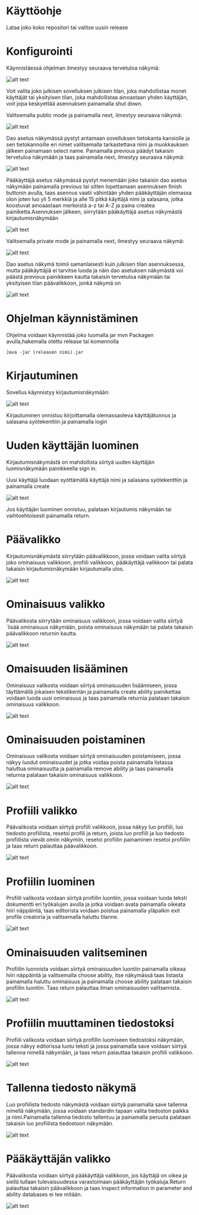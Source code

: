 # Käyttöohje

Lataa joko koko repositori tai valitse uusin release

# Konfigurointi

Käynnistäessä ohjelman ilmestyy seuraava tervetuloa näkymä:

![alt text](https://github.com/K123AsJ0k1/ot-harjoitustyo/blob/master/dokumentointi/kuvat/Sovelluksen%20tervetuloa%20valikko.PNG)

Voit valita joko julkisen sovelluksen julkisen tilan, joka mahdollistaa monet käyttäjät tai yksityisen tilan, joka mahdollistaa ainoastaan yhden käyttäjän, voit jopa keskyettää asennuksen painamalla shut down. 

Valitsemalla public mode ja painamalla next, ilmestyy seuraava näkymä:

![alt text](https://github.com/K123AsJ0k1/ot-harjoitustyo/blob/master/dokumentointi/kuvat/Sovelluksen%20dao%20asetukset%20public.PNG)

Dao asetus näkymässä pystyt antamaan sovelluksen tietokanta kansiolle ja sen tietokannoille eri nimet valitsemalla tarkastettava nimi ja muokkauksen jälkeen painamaan select name. Painamalla previous päädyt takaisin tervetuloa näkymään ja taas painamalla next, ilmestyy seuraava näkymä: 

![alt text](https://github.com/K123AsJ0k1/ot-harjoitustyo/blob/master/dokumentointi/kuvat/Sovelluksen%20p%C3%A4%C3%A4k%C3%A4ytt%C3%A4j%C3%A4%20asetus%20public.PNG)

Pääkäyttäjä asetus näkymässä pystyt menemään joko takaisin dao asetus näkymään painamalla previous tai sitten lopettamaan asennuksen finish buttonin avulla, taas asennus vaatii vähintään yhden pääkäyttäjän olemassa olon joten luo yli 5 merkkiä ja alle 15 pitkä käyttäjä nimi ja salasana, jotka koostuvat ainoaastaan merkeistä a-z tai A-Z ja paina createa painiketta.Asennuksen jälkeen, siirrytään pääkäyttäjä asetus näkymästä kirjautumisnäkymään

![alt text](https://github.com/K123AsJ0k1/ot-harjoitustyo/blob/master/dokumentointi/kuvat/Sovelluksen%20kirjautumisn%C3%A4kym%C3%A4.PNG)

Valitsemalla private mode ja painamalla next, ilmestyy seuraava näkymä:

![alt text](https://github.com/K123AsJ0k1/ot-harjoitustyo/blob/master/dokumentointi/kuvat/Sovellukden%20dao%20asetus%20private.PNG)

Dao asetus näkymä toimii samanlaisesti kuin julkisen tilan asennuksessa, mutta pääkäyttäjiä ei tarvitse luoda ja näin dao asetuksen näkymästä voi päästä previous painikkeen kautta takaisin tervetuloa näkymään tai yksityisen tilan päävalikkoon, jonkä näkymä on

![alt text](https://github.com/K123AsJ0k1/ot-harjoitustyo/blob/master/dokumentointi/kuvat/Sovelluksen%20p%C3%A4%C3%A4valikko%20private.PNG)

# Ohjelman käynnistäminen

Ohjelma voidaan käynnistää joko luomalla jar mvn Packagen avulla,hakemalla otettu release tai komennolla

```Java -jar (releasen nimi).jar```

# Kirjautuminen

Sovellus käynnistyy kirjautumisnäkymään:

![alt text](https://github.com/K123AsJ0k1/ot-harjoitustyo/blob/master/dokumentointi/kuvat/Sovelluksen%20kirjautumisn%C3%A4kym%C3%A4.PNG)

Kirjautuminen onnistuu kirjoittamalla olemassaoleva käyttäjätunnus ja salasana syötekenttiin ja painamalla login

# Uuden käyttäjän luominen

Kirjautumisnäkymästä on mahdollista siirtyä uuden käyttäjän luomisnäkymään painikkeella sign in.

Uusi käyttäjä luodaan syöttämällä käyttäjä nimi ja salasana syötekenttiin ja painamalla create

![alt text](https://github.com/K123AsJ0k1/ot-harjoitustyo/blob/master/dokumentointi/kuvat/Sovelluksen%20uuden%20k%C3%A4ytt%C3%A4j%C3%A4n%20luomisn%C3%A4kym%C3%A4.PNG)

Jos käyttäjän luominen onnistuu, palataan kirjautumis näkymään tai vaihtoehtoisesti painamalla return.

# Päävalikko 

Kirjautumisnäkymästä siirrytään päävalikkoon, jossa voidaan valita siirtyä joko ominaisuus valikkoon, profiili valikkoon, pääkäyttäjä valikkoon tai palata takaisin kirjautumisnäkymään kirjautumalla ulos.

![alt text](https://github.com/K123AsJ0k1/ot-harjoitustyo/blob/master/dokumentointi/kuvat/Sovelluksen%20p%C3%A4%C3%A4valikko%20n%C3%A4kym%C3%A4.PNG)

# Ominaisuus valikko 

Päävalikosta siirrytään ominaisuus valikkoon, jossa voidaan valita siirtyä´lisää ominaisuus näkymään, poista ominaisuus näkymään tai palata takaisin päävalikkoon returnin kautta.

![alt text](https://github.com/K123AsJ0k1/ot-harjoitustyo/blob/master/dokumentointi/kuvat/Sovelluksen%20omaisuus%20valikko%20n%C3%A4kym%C3%A4.PNG)

# Omaisuuden lisääminen

Ominaisuus valikosta voidaan siirtyä ominaisuuden lisäämiseen, jossa täyttämällä jokaisen tekstikentän ja painamalla create ability painikettaa voidaan luoda uusi ominaisuus ja taas painamalla returnia palataan takaisin ominaisuus valikkoon.

![alt text](https://github.com/K123AsJ0k1/ot-harjoitustyo/blob/master/dokumentointi/kuvat/Sovelluksen%20luo%20ominaisuus%20n%C3%A4kym%C3%A4.PNG)

# Ominaisuuden poistaminen

Ominaisuus valikosta voidaan siirtyä ominaisuuden poistamiseen, jossa näkyy luodut ominaisuudet ja jotka voidaa poista painamalla listassa haluttua ominaisuutta ja painamalla remove ability ja taas painamalla returnia palataan takaisin ominaisuus valikkoon.

![alt text](https://github.com/K123AsJ0k1/ot-harjoitustyo/blob/master/dokumentointi/kuvat/Sovelluksen%20poista%20ominaisuuksia%20n%C3%A4kym%C3%A4.PNG)

# Profiili valikko

Päävalikosta voidaan siirtyä profiili valikkoon, jossa näkyy luo profiili, luo tiedosto profiilista, resetoi profili ja return, joista luo profiili ja luo tiedosto profiilista vievät omiin näkymiin, resetoi profiilin painaminen resetoi profiilin ja taas return palauttaa päävalikkoon. 

![alt text](https://github.com/K123AsJ0k1/ot-harjoitustyo/blob/master/dokumentointi/kuvat/Sovelluksen%20profiili%20valikko%20n%C3%A4kym%C3%A4.PNG)

# Profiilin luominen

Profiili valikosta voidaan siirtyä profiilin luontiin, jossa voidaan luoda teksti dokumentti eri työkalujen avulla ja jotka voidaan avata painamalla oikeata hiiri näppäintä, taas editorista voidaan poistua painamalla yläpalkin exit profile creatoria ja valitsemalla haluttu tilanne.

![alt text](https://github.com/K123AsJ0k1/ot-harjoitustyo/blob/master/dokumentointi/kuvat/Sovelluksen%20profiili%20luoja%20n%C3%A4kym%C3%A4.PNG)

# Ominaisuuden valitseminen

Profiilin luonnista voidaan siirtyä ominaisuuden luontiin painamalla oikeaa hiiri näppäintä ja valitsemalla choose ability, itse näkymässä taas listasta painamalla haluttu ominaisuus ja painamalla choose ability palataan takaisin profiilin luontiin. Taas return palauttaa ilman ominaisuuden valitsemista.

![alt text](https://github.com/K123AsJ0k1/ot-harjoitustyo/blob/master/dokumentointi/kuvat/Sovelluksen%20valitse%20ominaisuus%20n%C3%A4kym%C3%A4.PNG)

# Profiilin muuttaminen tiedostoksi

Profiili valikosta voidaan siirtyä profillin luomiseen tiedostoksi näkymään, jossa näkyy editorissa luotu teksti ja jossa painamalla save voidaan siirtyä tallenna nimellä näkymään, ja taas return palauttaa takaisin profiili valikkoon.

![alt text](https://github.com/K123AsJ0k1/ot-harjoitustyo/blob/master/dokumentointi/kuvat/Sovelluksen%20muuta%20profilli%20tiedostoksi%20n%C3%A4kym%C3%A4.PNG)

# Tallenna tiedosto näkymä

Luo profiilista tiedosto näkymästä voidaan siirtyä painamalla save tallenna nimellä näkymään, jossa voidaan standardin tapaan valita tiedoston paikka ja nimi.Painamalla tallenna tiedosto tallentuu ja painamalla peruuta palataan takaisin luo profiilista tiedostoon näkymään.

![alt text](https://github.com/K123AsJ0k1/ot-harjoitustyo/blob/master/dokumentointi/kuvat/Sovelluksen%20tallenna%20tiedosto%20n%C3%A4kym%C3%A4.PNG)

# Pääkäyttäjän valikko

Päävalikosta voidaan siirtyä pääkäyttäjä valikkoon, jos käyttäjä on oikea ja siellä tullaan tulevaisuudessa varastoimaan pääkäyttäjän työkaluja.Return palauttaa takaisin päävalikkoon ja taas inspect information in parameter and ability databases ei tee mitään.

![alt text](https://github.com/K123AsJ0k1/ot-harjoitustyo/blob/master/dokumentointi/kuvat/Sovelluksen%20p%C3%A4%C3%A4k%C3%A4ytt%C3%A4j%C3%A4%20valikko%20n%C3%A4kym%C3%A4.PNG)
